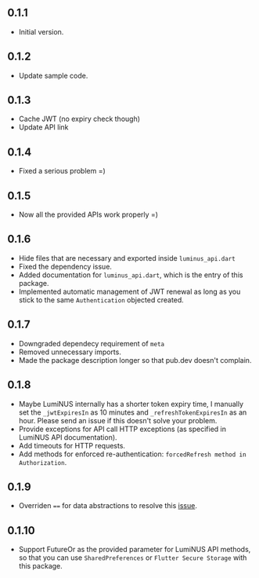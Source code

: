 ## 0.1.1

- Initial version.

## 0.1.2

- Update sample code.

## 0.1.3

- Cache JWT (no expiry check though)
- Update API link

## 0.1.4

- Fixed a serious problem =)

## 0.1.5

- Now all the provided APIs work properly =)

## 0.1.6

- Hide files that are necessary and exported inside `luminus_api.dart`
- Fixed the dependency issue.
- Added documentation for `luminus_api.dart`, which is the entry of this package.
- Implemented automatic management of JWT renewal as long as you stick to the same `Authentication` objected created.

## 0.1.7

- Downgraded dependecy requirement of `meta`
- Removed unnecessary imports.
- Made the package description longer so that pub.dev doesn't complain.

## 0.1.8

<!-- - Provide all GET APIs for announcements. -->
- Maybe LumiNUS internally has a shorter token expiry time, I manually set the `_jwtExpiresIn` as 10 minutes and `_refreshTokenExpiresIn` as an hour. Please send an issue if this doesn't solve your problem.
- Provide exceptions for API call HTTP exceptions (as specified in LumiNUS API documentation).
- Add timeouts for HTTP requests.
- Add methods for enforced re-authentication: `forcedRefresh method in Authorization`.

## 0.1.9

- Overriden `==` for data abstractions to resolve this [issue](https://github.com/fluminus/fluminus_app/issues/27).

## 0.1.10

- Support FutureOr<Authentication> as the provided parameter for LumiNUS API methods, so that you can use `SharedPreferences` or `Flutter Secure Storage` with this package.